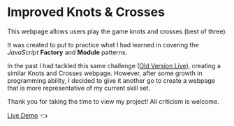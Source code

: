 # Improved Knots & Crosses

This webpage allows users play the game knots and crosses (best of three).

It was created to put to practice what I had learned in covering the *JavaScript* **Factory** and **Module** patterns.

In the past I had tackled this same challenge ([Old Version Live](https://elliot-akande.github.io/knots-and-crosses/)), creating a similar Knots and Crosses webpage. However, after some growth in programming ability, I decided to give it another go to create a webpage that is more representative of my current skill set.

Thank you for taking the time to view my project! 
All criticism is welcome.

[Live Demo](https://elliot-akande.github.io/improved-knots-and-crosses/) :point_left:
  
